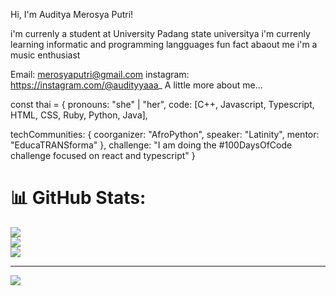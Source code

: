  Hi, I'm Auditya Merosya Putri!

i'm currenly a student at University Padang state universitya
i'm currenly learning informatic and programming langguages 
fun fact abaout me i'm a music enthusiast

Email: merosyaputri@gmail.com instagram: https://instagram.com/@audityyaaa_ 
A little more about me...

const thai = {
  pronouns: "she" | "her",
  code: [C++, Javascript, Typescript, HTML, CSS, Ruby, Python, Java],
  
  techCommunities: {
                        coorganizer: "AfroPython",
                        speaker: "Latinity",
                        mentor: "EducaTRANSforma"
                      },
 challenge: "I am doing the #100DaysOfCode challenge focused on react and typescript"
}

# 📊 GitHub Stats:
![](https://github-readme-stats.vercel.app/api?username=audityamerosyaputri&theme=radical&hide_border=false&include_all_commits=true&count_private=false)<br/>
![](https://github-readme-streak-stats.herokuapp.com/?user=audityamerosyaputri&theme=radical&hide_border=false)<br/>
![](https://github-readme-stats.vercel.app/api/top-langs/?username=audityamerosyaputri&theme=radical&hide_border=false&include_all_commits=true&count_private=false&layout=compact)



---
[![](https://visitcount.itsvg.in/api?id=audityamerosyaputri&icon=9&color=10)](https://visitcount.itsvg.in)

<!-- Proudly created with GPRM ( https://gprm.itsvg.in ) -->
